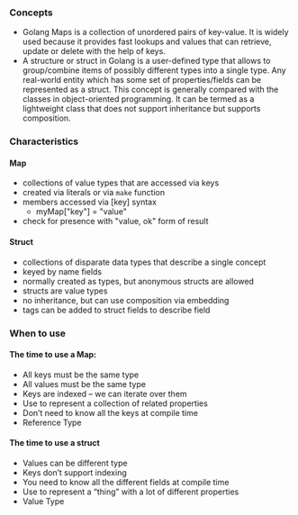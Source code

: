 ### Concepts
- Golang Maps is a collection of unordered pairs of key-value. It is widely used because it provides fast lookups and values that can retrieve, update or delete with the help of keys.
- A structure or struct in Golang is a user-defined type that allows to group/combine items of possibly different types into a single type. Any real-world entity which has some set of properties/fields can be represented as a struct. This concept is generally compared with the classes in object-oriented programming. It can be termed as a lightweight class that does not support inheritance but supports composition.

### Characteristics

#### Map
- collections of value types that are accessed via keys
- created via literals or via `make` function
- members accessed via [key] syntax
    - myMap["key"] = "value"
- check for presence with "value, ok" form of result

#### Struct
- collections of disparate data types that describe a single concept
- keyed by name fields
- normally created as types, but anonymous structs are allowed
- structs are value types
- no inheritance, but can use composition via embedding
- tags can be added to struct fields to describe field

### When to use

#### The time to use a Map:
  - All keys must be the same type
  - All values must be the same type
  - Keys are indexed – we can iterate over them
  - Use to represent a collection of related properties
  - Don’t need to know all the keys at compile time
  - Reference Type

#### The time to use a struct
  - Values can be different type
  - Keys don’t support indexing
  - You need to know all the different fields at compile time
  - Use to represent a “thing” with a lot of different properties
  - Value Type